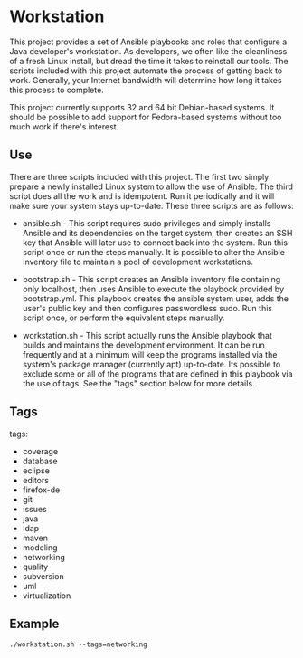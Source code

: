 Workstation
===========

This project provides a set of Ansible playbooks and roles that configure a
Java developer's workstation.  As developers, we often like the cleanliness of
a fresh Linux install, but dread the time it takes to reinstall our tools.
The scripts included with this project automate the process of getting back to
work.  Generally, your Internet bandwidth will determine how long it takes
this process to complete.

This project currently supports 32 and 64 bit Debian-based systems.  It should
be possible to add support for Fedora-based systems without too much work if
there's interest.

Use
---

There are three scripts included with this project.  The first two simply
prepare a newly installed Linux system to allow the use of Ansible.  The third
script does all the work and is idempotent.  Run it periodically and it will
make sure your system stays up-to-date.  These three scripts are as follows:

*   ansible.sh - This script requires sudo privileges and simply installs
                 Ansible and its dependencies on the target system, then
                 creates an SSH key that Ansible will later use to connect
                 back into the system.  Run this script once or run the steps
                 manually.  It is possible to alter the Ansible inventory file
                 to maintain a pool of development workstations.
                 
*   bootstrap.sh - This script creates an Ansible inventory file containing
                   only localhost, then uses Ansible to execute the playbook
                   provided by bootstrap.yml.  This playbook creates the ansible
                   system user, adds the user's public key and then configures
                   passwordless sudo.  Run this script once, or perform the
                   equivalent steps manually.
                   
*   workstation.sh - This script actually runs the Ansible playbook that builds
                     and maintains the development environment.  It can be run
                     frequently and at a minimum will keep the programs installed
                     via the system's package manager (currently apt) up-to-date.
                     Its possible to exclude some or all of the programs that are
                     defined in this playbook via the use of tags.  See the "tags"
                     section below for more details.

Tags
----

tags:

- coverage
- database
- eclipse
- editors
- firefox-de
- git
- issues
- java
- ldap
- maven
- modeling
- networking
- quality
- subversion
- uml
- virtualization

Example
-------
```
./workstation.sh --tags=networking
```

